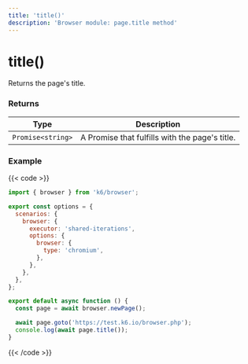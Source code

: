 ```yaml
---
title: 'title()'
description: 'Browser module: page.title method'
---
```


# title()

Returns the page's title.

### Returns

| Type              | Description                                    |
| ----------------- | ---------------------------------------------- |
| `Promise<string>` | A Promise that fulfills with the page's title. |

### Example

{{< code >}}

```javascript
import { browser } from 'k6/browser';

export const options = {
  scenarios: {
    browser: {
      executor: 'shared-iterations',
      options: {
        browser: {
          type: 'chromium',
        },
      },
    },
  },
};

export default async function () {
  const page = await browser.newPage();

  await page.goto('https://test.k6.io/browser.php');
  console.log(await page.title());
}
```

{{< /code >}}
